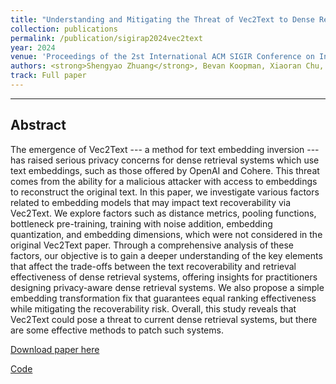 ```yaml
---
title: "Understanding and Mitigating the Threat of Vec2Text to Dense Retrieval Systems"
collection: publications
permalink: /publication/sigirap2024vec2text
year: 2024
venue: 'Proceedings of the 2st International ACM SIGIR Conference on Information Retrieval in the Asia Pacific (SIGIR-AP ’24), 2024'
authors: <strong>Shengyao Zhuang</strong>, Bevan Koopman, Xiaoran Chu, and Guido Zuccon.
track: Full paper
---
```

---

## Abstract
The emergence of Vec2Text --- a method for text embedding inversion --- has raised serious privacy concerns for dense retrieval systems which use text embeddings, such as those offered by OpenAI and Cohere. This threat comes from the ability for a malicious attacker with access to  embeddings to  reconstruct the original text.
In this paper, we investigate various factors related to embedding models that may impact text recoverability via Vec2Text. We explore factors such as distance metrics, pooling functions, bottleneck pre-training, training with noise addition, embedding quantization, and embedding dimensions, which were not considered in the original Vec2Text paper. Through a comprehensive analysis of these factors, our objective is to gain a deeper understanding of the key elements that affect the trade-offs between the text recoverability and retrieval effectiveness of dense retrieval systems, offering insights for practitioners designing privacy-aware dense retrieval systems. We also propose a simple embedding transformation fix that guarantees equal ranking effectiveness while mitigating the recoverability risk.
Overall, this study reveals that Vec2Text could pose a threat to current dense retrieval systems, but there are some effective methods to patch such systems.


[Download paper here](https://arxiv.org/pdf/2402.12784.pdf)

[Code](https://github.com/ielab/vec2text-dense_retriever-threat)
